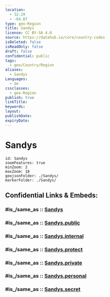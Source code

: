 ```yaml
---
location:
  - 32.29
  - -64.87
type: geo-Region
title: Sandys
license: CC BY-SA 4.0
source: https://datahub.io/core/country-codes
isDeleted: false
isReadOnly: false
draft: false
confidential: public
tags:
  - geo/Country/Region
aliases:
  - Sandys
Languages:
  - de
cssclasses:
  - geo-Region
publish: true
linkTitle:
keywords:
layout:
publishDate:
expiryDate:
---
```


# Sandys

```leaflet
id: Sandys
zoomFeatures: true 
minZoom: 2 
maxZoom: 18
geojsonFolder: ./Sandys/
markerFolder: ./Sandys/
```


## Confidential Links & Embeds: 

### #is_/same_as :: [Sandys](/_Standards/Earth/Continent/America~Caribbean/Bermuda/Counties/Sandys.md) 

### #is_/same_as :: [Sandys.public](/_public/Earth/Continent/America~Caribbean/Bermuda/Counties/Sandys.public.md) 

### #is_/same_as :: [Sandys.internal](/_internal/Earth/Continent/America~Caribbean/Bermuda/Counties/Sandys.internal.md) 

### #is_/same_as :: [Sandys.protect](/_protect/Earth/Continent/America~Caribbean/Bermuda/Counties/Sandys.protect.md) 

### #is_/same_as :: [Sandys.private](/_private/Earth/Continent/America~Caribbean/Bermuda/Counties/Sandys.private.md) 

### #is_/same_as :: [Sandys.personal](/_personal/Earth/Continent/America~Caribbean/Bermuda/Counties/Sandys.personal.md) 

### #is_/same_as :: [Sandys.secret](/_secret/Earth/Continent/America~Caribbean/Bermuda/Counties/Sandys.secret.md)

